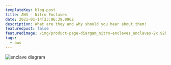 ```yaml
---
templateKey: blog-post
title: AWS - Nitro Enclaves
date: 2021-01-14T23:06:39.096Z
description: What are they and why should you hear about them!
featuredpost: false
featuredimage: /img/product-page-diargam_nitro-enclaves_enclaves-2x.92bb883b919db62d2659339601fd9725eebb4351.png
tags:
  - aws
---
```

![enclave diagram](/img/product-page-diargam_nitro-enclaves_enclaves-2x.92bb883b919db62d2659339601fd9725eebb4351.png)